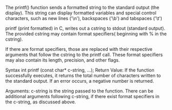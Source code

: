 The printf() function sends a formatted string to the standard output (the display). This string can display formatted variables and special control characters, such as new lines ('\n'), backspaces ('\b') and tabspaces ('\t')

printf (print formatted) in C, writes out a cstring to stdout (standard output). The provided cstring may contain format specifiers( beginning with % in the cstring).

If there are format specifiers, those are replaced with their respective arguments that follow the cstring to the printf call. These format specifiers may also contain its length, precision, and other flags.

Syntax
 int printf (const char* c-string, ...);
Return Value: If the function successfully executes, it returns the total number of characters written to the standard output. If an error occurs, a negative number is returned.

Arguments: c-string is the string passed to the function. There can be additional arguments following c-string, if there exist format specifiers in the c-string, as discussed above.
